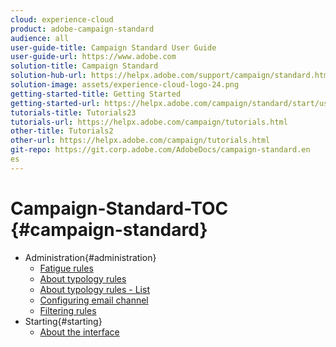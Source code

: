 ```yaml
---
cloud: experience-cloud
product: adobe-campaign-standard
audience: all
user-guide-title: Campaign Standard User Guide
user-guide-url: https://www.adobe.com
solution-title: Campaign Standard
solution-hub-url: https://helpx.adobe.com/support/campaign/standard.html
solution-image: assets/experience-cloud-logo-24.png
getting-started-title: Getting Started
getting-started-url: https://helpx.adobe.com/campaign/standard/start/user-guide.html
tutorials-title: Tutorials23
tutorials-url: https://helpx.adobe.com/campaign/tutorials.html
other-title: Tutorials2
other-url: https://helpx.adobe.com/campaign/tutorials.html
git-repo: https://git.corp.adobe.com/AdobeDocs/campaign-standard.en
es
---
```


# Campaign-Standard-TOC {#campaign-standard}

+ Administration{#administration}
  + [Fatigue rules](sending/using/fatigue-rules.md)
  + [About typology rules](administration/using/about-typology-rules.md)
  + [About typology rules - List](administration/using/about-typology-rules.md#typology-rules)
  + [Configuring email channel](administration/using/configuring-email-channel.md)
  + [Filtering rules](sending/using/filtering-rules.md)
+ Starting{#starting}
  + [About the interface](start/using/about-the-interface.md)
